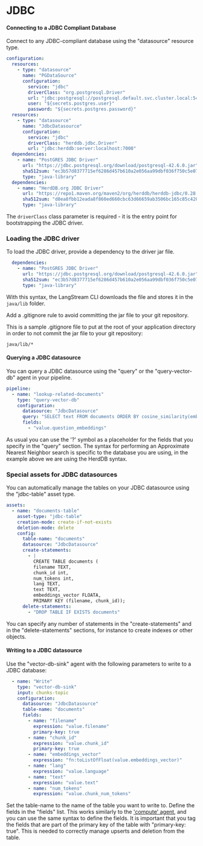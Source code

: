 # JDBC

#### Connecting to a JDBC Compliant Database

Connect to any JDBC-compliant database using the "datasource" resource type.

```yaml
configuration:
  resources:
    - type: "datasource"
      name: "PGDataSource"
      configuration:
        service: "jdbc"
        driverClass: "org.postgresql.Driver"
        url: "jdbc:postgresql://postgresql.default.svc.cluster.local:5432/"
        user: "${secrets.postgres.user}"
        password: "${secrets.postgres.password}"
  resources:
    - type: "datasource"
      name: "JdbcDatasource"
      configuration:
        service: "jdbc"
        driverClass: "herddb.jdbc.Driver"
        url: "jdbc:herddb:server:localhost:7000"
  dependencies:
    - name: "PostGRES JDBC Driver"
      url: "https://jdbc.postgresql.org/download/postgresql-42.6.0.jar"
      sha512sum: "ec3b57d8377715ef6286d457b610a2e056aa99dbf036f750c5e07370fc8b01414b2aef5e0232d561c50f22abf0da961ee432e53734cc193a3e9bdaf6231d4fa1"
      type: "java-library"
  dependencies:
    - name: "HerdDB.org JDBC Driver"
      url: "https://repo1.maven.org/maven2/org/herddb/herddb-jdbc/0.28.0/herddb-jdbc-0.28.0-thin.jar"
      sha512sum: "d8ea8fbb12eada8f860ed660cbc63d66659ab3506bc165c85c420889aa8a1dac53dab7906ef61c4415a038c5a034f0d75900543dd0013bdae50feafd46f51c8e"
      type: "java-library"
```

The `driverClass` class parameter is required - it is the entry point for bootstrapping the JDBC driver.

### Loading the JDBC driver

To load the JDBC driver, provide a dependency to the driver jar file.

```yaml
  dependencies:
    - name: "PostGRES JDBC Driver"
      url: "https://jdbc.postgresql.org/download/postgresql-42.6.0.jar"
      sha512sum: "ec3b57d8377715ef6286d457b610a2e056aa99dbf036f750c5e07370fc8b01414b2aef5e0232d561c50f22abf0da961ee432e53734cc193a3e9bdaf6231d4fa1"
      type: "java-library"
```

With this syntax, the LangStream CLI downloads the file and stores it in the `java/lib` folder.

Add a .gitignore rule to avoid committing the jar file to your git repository.

This is a sample .gitignore file to put at the root of your application directory in order to not commit the jar file to your git repository:

```gitignore
java/lib/*
```

#### Querying a JDBC datasource

You can query a JDBC datasource using the "query" or the "query-vector-db" agent in your pipeline.

```yaml
pipeline:
  - name: "lookup-related-documents"
    type: "query-vector-db"
    configuration:
      datasource: "JdbcDatasource"
      query: "SELECT text FROM documents ORDER BY cosine_similarity(embeddings_vector, CAST(? as FLOAT ARRAY)) DESC LIMIT 5"
      fields:
        - "value.question_embeddings"
```

As usual you can use the '?' symbol as a placeholder for the fields that you specify in the "query" section. The syntax for performing an Approximate Nearest Neighbor search is specific to the database you are using, in the example above we are using the HerdDB syntax.

### Special assets for JDBC datasources

You can automatically manage the tables on your JDBC datasource using the "jdbc-table" asset type.

```yaml
assets:
  - name: "documents-table"
    asset-type: "jdbc-table"
    creation-mode: create-if-not-exists
    deletion-mode: delete
    config:
      table-name: "documents"    
      datasource: "JdbcDatasource"
      create-statements:
        - |
          CREATE TABLE documents (
          filename TEXT,
          chunk_id int,
          num_tokens int,
          lang TEXT,
          text TEXT,
          embeddings_vector FLOATA,
          PRIMARY KEY (filename, chunk_id));
      delete-statements:
        - "DROP TABLE IF EXISTS documents"
```

You can specify any number of statements in the "create-statements" and in the "delete-statements" sections, for instance to create indexes or other objects.

#### Writing to a JDBC datasource

Use the "vector-db-sink" agent with the following parameters to write to a JDBC database:

```yaml
  - name: "Write"
    type: "vector-db-sink"
    input: chunks-topic
    configuration:
      datasource: "JdbcDatasource"
      table-name: "documents"
      fields:
        - name: "filename"
          expression: "value.filename"
          primary-key: true
        - name: "chunk_id"
          expression: "value.chunk_id"
          primary-key: true
        - name: "embeddings_vector"
          expression: "fn:toListOfFloat(value.embeddings_vector)"
        - name: "lang"
          expression: "value.language"
        - name: "text"
          expression: "value.text"
        - name: "num_tokens"
          expression: "value.chunk_num_tokens"
```

Set the table-name to the name of the table you want to write to. Define the fields in the "fields" list. This works similarly to the ['compute' agent](broken-reference), and you can use the same syntax to define the fields. It is important that you tag the fields that are part of the primary key of the table with "primary-key: true". This is needed to correctly manage upserts and deletion from the table.
